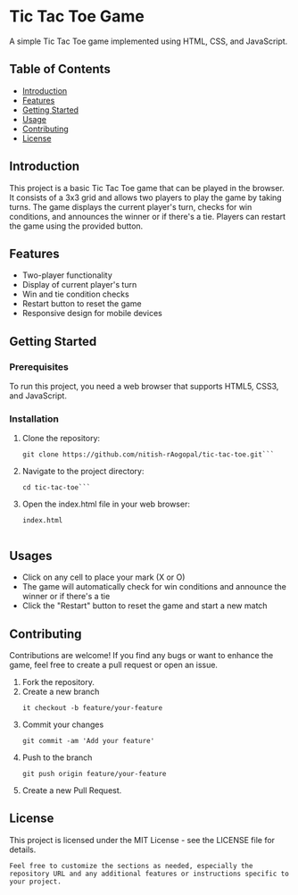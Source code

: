 # Tic Tac Toe Game

A simple Tic Tac Toe game implemented using HTML, CSS, and JavaScript.

## Table of Contents

- [Introduction](#introduction)
- [Features](#features)
- [Getting Started](#getting-started)
- [Usage](#usage)
- [Contributing](#contributing)
- [License](#license)

## Introduction

This project is a basic Tic Tac Toe game that can be played in the browser. It consists of a 3x3 grid and allows two players to play the game by taking turns. The game displays the current player's turn, checks for win conditions, and announces the winner or if there's a tie. Players can restart the game using the provided button.

## Features

- Two-player functionality
- Display of current player's turn
- Win and tie condition checks
- Restart button to reset the game
- Responsive design for mobile devices

## Getting Started

### Prerequisites

To run this project, you need a web browser that supports HTML5, CSS3, and JavaScript.

### Installation

1. Clone the repository:
   ```
   git clone https://github.com/nitish-rAogopal/tic-tac-toe.git```

2. Navigate to the project directory:
   ```
   cd tic-tac-toe```

3. Open the index.html file in your web browser:
   ```
   index.html
    

## Usages 


   - Click on any cell to place your mark (X or O)
   - The game will automatically check for win conditions and announce the winner or if there's a tie
   - Click the "Restart" button to reset the game and start a new match

## Contributing 

Contributions are welcome! If you find any bugs or want to enhance the game, feel free to create a pull request or open an issue.

   1. Fork the repository.
   2. Create a new branch 
      ```
      it checkout -b feature/your-feature

   3. Commit your changes
      ```
      git commit -am 'Add your feature'
   4. Push to the branch 
      ```
      git push origin feature/your-feature

   6. Create a new Pull Request.

## License
	
 This project is licensed under the MIT License - see the LICENSE file for details.
 
    Feel free to customize the sections as needed, especially the repository URL and any additional features or instructions specific to your project.
